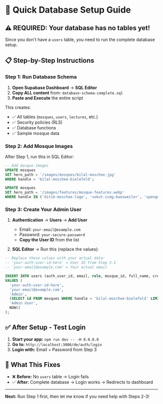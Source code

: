 # 🚀 Quick Database Setup Guide

## ⚠️ REQUIRED: Your database has no tables yet!

Since you don't have a `users` table, you need to run the complete database setup.

## 📋 **Step-by-Step Instructions**

### **Step 1: Run Database Schema**

1. **Open Supabase Dashboard** → **SQL Editor**
2. **Copy ALL content** from: `database-schema-complete.sql`
3. **Paste and Execute** the entire script

This creates:

- ✅ All tables (`mosques`, `users`, `lectures`, etc.)
- ✅ Security policies (RLS)
- ✅ Database functions
- ✅ Sample mosque data

### **Step 2: Add Mosque Images**

After Step 1, run this in SQL Editor:

```sql
-- Add mosque images
UPDATE mosques
SET hero_path = '/images/mosques/bilal-moschee.jpg'
WHERE handle = 'bilal-moschee-bielefeld';

UPDATE mosques
SET hero_path = '/images/features/mosque-features.webp'
WHERE handle IN ('ditib-moschee-lage', 'sokut-icmg-baesweiler', 'spenge-moschee');
```

### **Step 3: Create Your Admin User**

1. **Authentication** → **Users** → **Add User**

   - Email: `your-email@example.com`
   - Password: `your-secure-password`
   - **Copy the User ID** from the list

2. **SQL Editor** → Run this (replace the values):

```sql
-- Replace these values with your actual data:
-- 'your-auth-user-id-here' = User ID from Step 3.1
-- 'your-email@example.com' = Your actual email

INSERT INTO users (auth_user_id, email, role, mosque_id, full_name, created_at)
VALUES (
  'your-auth-user-id-here',
  'your-email@example.com',
  'Admin',
  (SELECT id FROM mosques WHERE handle = 'bilal-moschee-bielefeld' LIMIT 1),
  'Admin User',
  NOW()
);
```

## ✅ **After Setup - Test Login**

1. **Start your app:** `npm run dev -- -H 0.0.0.0`
2. **Go to:** `http://localhost:3000/de/auth/login`
3. **Login with:** Email + Password from Step 3

## 🎯 **What This Fixes**

- ❌ **Before:** No `users` table → Login fails
- ✅ **After:** Complete database → Login works → Redirects to dashboard

---

**Next:** Run Step 1 first, then let me know if you need help with Steps 2-3!

